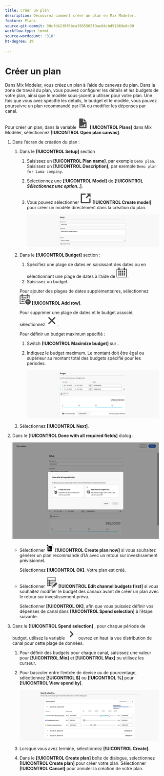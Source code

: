 ```yaml
---
title: Créer un plan
description: Découvrez comment créer un plan en Mix Modeler.
feature: Plans
source-git-commit: 08cfd4239f6bcaf885565f3ae04cbd51869e8c00
workflow-type: tm+mt
source-wordcount: '318'
ht-degree: 1%

---
```



# Créer un plan

Dans Mix Modeler, vous créez un plan à l’aide du canevas du plan. Dans la zone de travail du plan, vous pouvez configurer les détails et les budgets de votre plan, ainsi que le modèle sous-jacent à utiliser pour votre plan. Une fois que vous avez spécifié les détails, le budget et le modèle, vous pouvez poursuivre un plan recommandé par l’IA ou modifier les dépenses par canal.

Pour créer un plan, dans la variable ![PLan](../assets/icons/FileChart.svg) **[!UICONTROL Plans]** dans Mix Modeler, sélectionnez **[!UICONTROL Open plan canvas]**.

1. Dans l’écran de création du plan :

   1. Dans le **[!UICONTROL Setup]** section

      1. Saisissez un **[!UICONTROL Plan name]**, par exemple `Demo plan`. Saisissez un **[!UICONTROL Description]**, par exemple `Demo plan for Luma company`.
      1. Sélectionnez une **[!UICONTROL Model]** de **[!UICONTROL _Sélectionnez une option._.]**.
      1. Vous pouvez sélectionner ![LinkOut](../assets/icons/LinkOut.svg) **[!UICONTROL Create model]** pour créer un modèle directement dans la création du plan.

         ![Configuration du plan](../assets/plan-setup.png)

   1. Dans le **[!UICONTROL Budget]** section :

      1. Spécifiez une plage de dates en saisissant des dates ou en sélectionnant une plage de dates à l’aide de ![Calendrier](../assets/icons/Calendar.svg).
      1. Saisissez un budget.

      Pour ajouter des plages de dates supplémentaires, sélectionnez ![CalendarAdd](../assets/icons/CalendarAdd.svg) **[!UICONTROL Add row]**.

      Pour supprimer une plage de dates et le budget associé, sélectionnez ![Fermer](../assets/icons/Close.svg).

      Pour définir un budget maximum spécifié :

      1. Switch **[!UICONTROL Maximize budget]** sur .
      1. Indiquez le budget maximum. Le montant doit être égal ou supérieur au montant total des budgets spécifié pour les périodes.

         ![Planifier le budget](../assets/plan-budget.png)

   1. Sélectionnez **[!UICONTROL Next]**.

1. Dans le **[!UICONTROL Done with all required fields]** dialog :

   ![Plan terminé](../assets/plan-done-required-fields.png)

   * Sélectionner <img src="../assets/icons/NewPlan.svg" width="25" /> **[!UICONTROL Create plan now]** si vous souhaitez générer un plan recommandé d’IA avec un retour sur investissement prévisionnel.

     Sélectionnez **[!UICONTROL OK]**. Votre plan est créé.


   * Sélectionner ![TableEdit](../assets/icons/TableEdit.svg) **[!UICONTROL Edit channel budgets first]** si vous souhaitez modifier le budget des canaux avant de créer un plan avec le retour sur investissement prévu.

     Sélectionner **[!UICONTROL OK]**, afin que vous puissiez définir vos dépenses de canal dans **[!UICONTROL Spend selection]** à l’étape suivante.



1. Dans le **[!UICONTROL Spend selection]** , pour chaque période de budget, utilisez la variable ![Chevron](../assets/icons/ChevronRight.svg) ouvrez en haut la vue distribution de canal pour cette plage de données.

   1. Pour définir des budgets pour chaque canal, saisissez une valeur pour **[!UICONTROL Min]** et **[!UICONTROL Max]** ou utilisez les curseur.

   1. Pour basculer entre l’entrée de devise ou de pourcentage, sélectionnez **[!UICONTROL $]** ou **[!UICONTROL %]** pour **[!UICONTROL View spend by]**.

      ![Sélection de la dépense](../assets/plan-spend-selection.png)

   1. Lorsque vous avez terminé, sélectionnez **[!UICONTROL Create]**.

   1. Dans le **[!UICONTROL Create plan]** boîte de dialogue, sélectionnez **[!UICONTROL Create plan]** pour créer votre plan. Sélectionner **[!UICONTROL Cancel]** pour annuler la création de votre plan.



